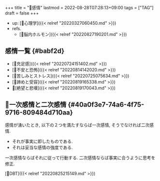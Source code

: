 +++
title = "🔖感情"
lastmod = 2022-08-28T07:28:13+09:00
tags = ["TAG"]
draft = false
+++

-   up: [📁心理学]({{< relref "20220327060450.md" >}})
-   refs.
    -   [🔖脳内ホルモン]({{< relref "20220827190201.md" >}})


## 感情一覧 {#babf2d}

-   [📝充足感]({{< relref "20220724151402.md" >}})
-   [📝不安と恐怖]({{< relref "20220814142020.md" >}})
-   [📝苦しみとストレス]({{< relref "20220725075634.md" >}})
-   [📝諦めと受容]({{< relref "20220819165338.md" >}})
-   📝[絶望と悲嘆]({{< relref "20220819170043.md" >}})


## 📝一次感情と二次感情 {#40a0f3e7-74a6-4f75-9716-809484d710aa}

感情が湧いたとき, 以下の２つを満たすならば一次感情, そうでなければ二次感情.

-   それが事実に即したものである.
-   それは妥当な感情の強度である.

一次感情ならばそれに従って行動する. 二次感情ならば事実に合うように思考を修正.

[🔖DBT]({{< relref "20220825215149.md" >}})
